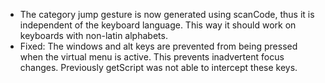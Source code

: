 * The category jump gesture is now generated using scanCode, thus it is independent of the keyboard language. This way it should work on keyboards with non-latin alphabets.
* Fixed: The windows and alt keys are prevented from being pressed when the virtual menu is active. This prevents inadvertent focus changes. Previously getScript was not able to intercept these keys.


